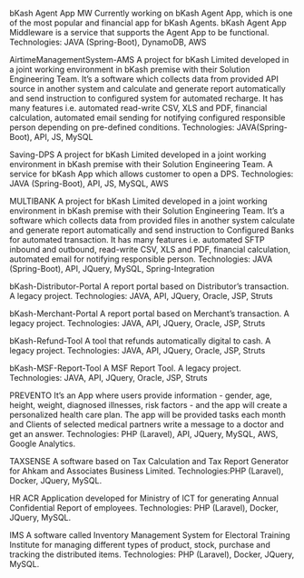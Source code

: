 bKash Agent App MW
Currently working on bKash Agent App, which is one of the most popular and financial app for bKash Agents. bKash Agent
App Middleware is a service that supports the Agent App to be functional.
Technologies: JAVA (Spring-Boot), DynamoDB, AWS

AirtimeManagementSystem-AMS
A project for bKash Limited developed in a joint working environment in bKash premise with their Solution Engineering
Team. It’s a software which collects data from provided API source in another system and calculate and generate report
automatically and send instruction to configured system for automated recharge. It has many features i.e. automated
read-write CSV, XLS and PDF, financial calculation, automated email sending for notifying configured responsible person
depending on pre-defined conditions.
Technologies: JAVA(Spring-Boot), API, JS, MySQL

Saving-DPS 
A project for bKash Limited developed in a joint working environment in bKash premise with their Solution Engineering
Team. A service for bKash App which allows customer to open a DPS.
Technologies: JAVA (Spring-Boot), API, JS, MySQL, AWS

MULTIBANK
A project for bKash Limited developed in a joint working environment in bKash premise with their Solution Engineering
Team. It’s a software which collects data from provided files in another system calculate and generate report
automatically and send instruction to Configured Banks for automated transaction. It has many features i.e. automated
SFTP inbound and outbound, read-write CSV, XLS and PDF, financial calculation, automated email for notifying responsible
person.
Technologies: JAVA (Spring-Boot), API, JQuery, MySQL, Spring-Integration

bKash-Distributor-Portal
A report portal based on Distributor’s transaction. A legacy project.
Technologies: JAVA, API, JQuery, Oracle, JSP, Struts

bKash-Merchant-Portal
A report portal based on Merchant’s transaction. A legacy project.
Technologies: JAVA, API, JQuery, Oracle, JSP, Struts

bKash-Refund-Tool
A tool that refunds automatically digital to cash. A legacy project.
Technologies: JAVA, API, JQuery, Oracle, JSP, Struts

bKash-MSF-Report-Tool
A MSF Report Tool. A legacy project.
Technologies: JAVA, API, JQuery, Oracle, JSP, Struts

PREVENTO 
It’s an App where users provide information - gender, age, height, weight, diagnosed illnesses, risk factors - and the
app will create a personalized health care plan. The app will be provided tasks each month and Clients of selected
medical partners write a message to a doctor and get an answer.
Technologies: PHP (Laravel), API, JQuery, MySQL, AWS, Google Analytics.

TAXSENSE 
A software based on Tax Calculation and Tax Report Generator for Ahkam and Associates Business Limited.
Technologies:PHP (Laravel), Docker, JQuery, MySQL.

HR ACR 
Application developed for Ministry of ICT for generating Annual Confidential Report of employees.
Technologies: PHP (Laravel), Docker, JQuery, MySQL.

IMS
A software called Inventory Management System for Electoral Training Institute for managing different types of product,
stock, purchase and tracking the distributed items.
Technologies: PHP (Laravel), Docker, JQuery, MySQL.
